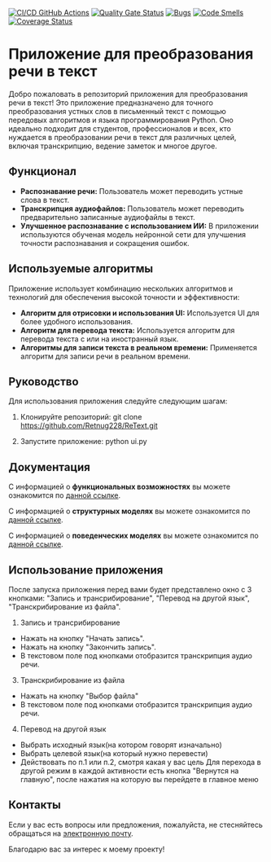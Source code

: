 [![CI/CD GitHub Actions](https://github.com/Retnug228/ReText/actions/workflows/python-app.yml/badge.svg)](https://github.com/Retnug228/ReText/actions/workflows/python-app.yml)
[![Quality Gate Status](https://sonarcloud.io/api/project_badges/measure?project=Retnug228_ReText&metric=alert_status)](https://sonarcloud.io/summary/new_code?id=Retnug228_ReText)
[![Bugs](https://sonarcloud.io/api/project_badges/measure?project=Retnug228_ReText&metric=bugs)](https://sonarcloud.io/summary/new_code?id=Retnug228_ReText)
[![Code Smells](https://sonarcloud.io/api/project_badges/measure?project=Retnug228_ReText&metric=code_smells)](https://sonarcloud.io/summary/new_code?id=Retnug228_ReText)
[![Coverage Status](https://coveralls.io/repos/github/Retnug228/ReText/badge.svg?branch=main)](https://coveralls.io/github/Retnug228/ReText?branch=main)

# Приложение для преобразования речи в текст

Добро пожаловать в репозиторий приложения для преобразования речи в текст! Это приложение предназначено для точного преобразования устных слов в письменный текст с помощью передовых алгоритмов и языка программирования Python. Оно идеально подходит для студентов, профессионалов и всех, кто нуждается в преобразовании речи в текст для различных целей, включая транскрипцию, ведение заметок и многое другое.

## Функционал

- **Распознавание речи:** Пользователь может переводить устные слова в текст.
- **Транскрипция аудиофайлов:** Пользователь может переводить предварительно записанные аудиофайлы в текст.
- **Улучшенное распознавание с использованием ИИ:** В приложении используются обученая модель нейронной сети для улучшения точности распознавания и сокращения ошибок.

## Используемые алгоритмы

Приложение использует комбинацию нескольких алгоритмов и технологий для обеспечения высокой точности и эффективности:

- **Алгоритм для отрисовки и использования UI:** Используется UI для более удобного использования.
- **Алгоритм для перевода текста:** Используется алгоритм для перевода текста с или на иностранный язык.
- **Алгоритмы для записи текста в реальном времени:** Применяется алгоритм для записи речи в реальном времени.

## Руководство

Для использования приложения следуйте следующим шагам:

1. Клонируйте репозиторий:
git clone https://github.com/Retnug228/ReText.git

2. Запустите приложение:
python ui.py

## Документация

С информацией о **функциональных возможностях** вы можете ознакомится по [данной ссылке](https://github.com/Retnug228/Lab3Orpo/blob/master/docs/functions.md).

С информацией о **структурных моделях** вы можете ознакомится по [данной ссылке](https://github.com/Retnug228/Lab3Orpo/blob/master/docs/struct.md).

C информацией о **поведенческих моделях** вы можете ознакомится по [данной ссылке](https://github.com/Retnug228/Lab3Orpo/blob/master/docs/behavior.md).


## Использование приложения
После запуска приложения перед вами будет представлено окно с 3 кнопками: "Запись и трансрибирование", "Перевод на другой язык", "Транскрибирование из файла".
1. Запись и трансрибирование
  - Нажать на кнопку "Начать запись".
  - Нажать на кнопку "Закончить запись".
  - В текстовом поле под кнопками отобразится транскрипция аудио речи.
3. Транскрибирование из файла
  - Нажать на кнопку "Выбор файла"
  - В текстовом поле под кнопками отобразится транскрипция аудио речи.
4. Перевод на другой язык
  - Выбрать исходный язык(на котором говорят изначально)
  - Выбрать целевой язык(на который нужно перевести)
  - Действовать по п.1 или п.2, смотря какая у вас цель
Для перехода в другой режим в каждой активности есть кнопка "Вернутся на главную", после нажатия на которую вы перейдете в главное меню

## Контакты

Если у вас есть вопросы или предложения, пожалуйста, не стесняйтесь обращаться на [электронную почту](mailto:retnug2005@gmail.com).

Благодарю вас за интерес к моему проекту!
